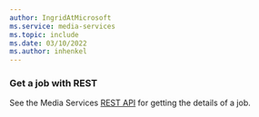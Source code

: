 ```yaml
---
author: IngridAtMicrosoft
ms.service: media-services 
ms.topic: include
ms.date: 03/10/2022
ms.author: inhenkel
---
```


### Get a job with REST

See the Media Services [REST API](/rest/api/media/jobs/get) for getting the details of a job.
